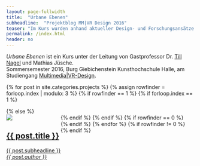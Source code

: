 ```yaml
---
layout: page-fullwidth
title:  "Urbane Ebenen"
subheadline:  "Projektblog MM|VR Design 2016"
teaser: "Im Kurs wurden anhand aktueller Design- und Forschungsansätze der Datenvisualisierung neue Konzepte entwickelt, um Menschen einen visuellen und greifbaren Zugang zur Stadt zu geben. Diese Seite stellt die von den Studierenden gestalteten Projekte vor."
permalink: /index.html
header: no
---
```

*Urbane Ebenen* ist ein Kurs unter der Leitung von Gastprofessor Dr. [Till Nagel][1] und Mathias Jüsche.<br/>
Sommersemester 2016, Burg Giebichenstein Kunsthochschule Halle, am Studiengang [Multimedia|VR-Design][2].
<!--more-->

{% for post in site.categories.projects %}
{% assign rowfinder = forloop.index | modulo: 3 %}
{% if rowfinder == 1 %}
  {% if forloop.index == 1 %}
  <div class="row t60">
  {% else %}
  <div class="row">
  {% endif %}
{% endif %}
    <div class="medium-4 columns b30" style="float:left">
        <a href="{{ site.url }}{{ post.url }}">
        <img src="{{ site.urlimg }}/{{post.image.title}}" />
        <h2 class="font-size-h3 t10">{{ post.title }}</h2>
        <p>{{ post.subheadline }}<br/>
          <em>{{ post.author }}</em>
        </p>
        </a>
    </div>
{% if rowfinder == 0 %}
</div>
{% endif %}
{% endfor %}
{% if rowfinder != 0 %}
</div>
{% endif %}



[1]: http://www.tillnagel.com
[2]: http://www.burg-halle.de/design/multimediavr-design/
